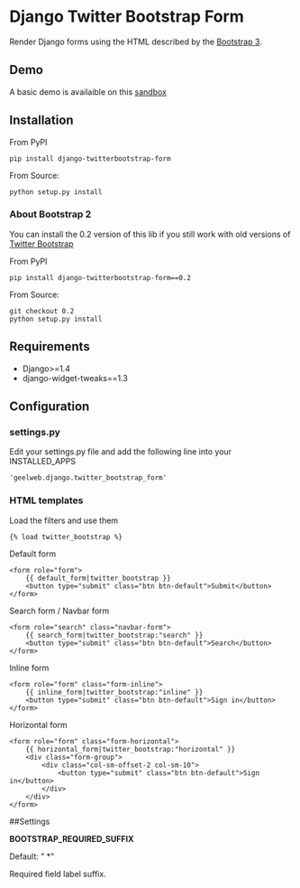 # Django Twitter Bootstrap Form

Render Django forms using the HTML described by the [Bootstrap 3](http://getbootstrap.com/css/#forms).

## Demo

A basic demo is availaible on this [sandbox](http://django-sandbox.geelweb.org/twitter-bootstrap-form)

## Installation

From PyPI

    pip install django-twitterbootstrap-form

From Source:

	python setup.py install

### About Bootstrap 2

You can install the 0.2 version of this lib if you still work with old versions
of [Twitter Bootstrap](http://twitter.github.com/bootstrap/base-css.html#forms)

From PyPI

    pip install django-twitterbootstrap-form==0.2

From Source:

    git checkout 0.2
    python setup.py install

## Requirements

 * Django>=1.4
 * django-widget-tweaks==1.3

## Configuration

### settings.py

Edit your settings.py file and add the following line into your INSTALLED_APPS

    'geelweb.django.twitter_bootstrap_form'

### HTML templates

Load the filters and use them

    {% load twitter_bootstrap %}

Default form

    <form role="form">
        {{ default_form|twitter_bootstrap }}
        <button type="submit" class="btn btn-default">Submit</button>
    </form>

Search form / Navbar form

    <form role="search" class="navbar-form">
        {{ search_form|twitter_bootstrap:"search" }}
        <button type="submit" class="btn btn-default">Search</button>
    </form>

Inline form

    <form role="form" class="form-inline">
        {{ inline_form|twitter_bootstrap:"inline" }}
        <button type="submit" class="btn btn-default">Sign in</button>
    </form>

Horizontal form

    <form role="form" class="form-horizontal">
        {{ horizontal_form|twitter_bootstrap:"horizontal" }}
        <div class="form-group">
            <div class="col-sm-offset-2 col-sm-10">
                <button type="submit" class="btn btn-default">Sign in</button>
            </div>
        </div>
    </form>

##Settings

**BOOTSTRAP_REQUIRED_SUFFIX**

Default: " *"

Required field label suffix.
